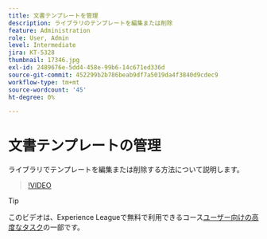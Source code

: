 ```yaml
---
title: 文書テンプレートを管理
description: ライブラリのテンプレートを編集または削除
feature: Administration
role: User, Admin
level: Intermediate
jira: KT-5328
thumbnail: 17346.jpg
exl-id: 2489676e-5dd4-458e-99b6-14c671ed336d
source-git-commit: 452299b2b786beab9df7a5019da4f3840d9cdec9
workflow-type: tm+mt
source-wordcount: '45'
ht-degree: 0%

---
```


# 文書テンプレートの管理

ライブラリでテンプレートを編集または削除する方法について説明します。

>[!VIDEO](https://video.tv.adobe.com/v/342567?quality=12&learn=on&hidetitle=true)

>[!TIP]
>
>このビデオは、Experience Leagueで無料で利用できるコース[ユーザー向けの高度なタスク](https://experienceleague.adobe.com/?recommended=Sign-U-1-2020.3)の一部です。